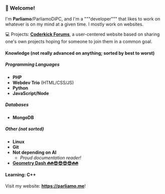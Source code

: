 ### 👋 Welcome!

I'm **Parliamo**/ParliamoDiPC, and I'm a """developer""" that likes to work on whatever is on my mind at a given time. I mostly work on websites.

💻 Projects: [**Coderkick Forums**](https://coderkick.com), a user-centered website based on sharing one's own projects hoping for someone to join them in a common goal.

#### Knowledge (not really advanced on anything; sorted by best to worst)
  
##### Programming Languages
  - **PHP**
  - **Webdev Trio** (HTML/CSS/JS)
  - **Python**
  - **JavaScript/Node**

##### Databases
  - **MongoDB**

##### Other (not sorted)
  - **Linux**
  - **Git**
  - **Not depending on AI**
    - _Proud documentation reader!_
  - [**Geometry Dash 🔥🔥😎😎😎😎🔥🔥**](https://gdbrowser.com/u/Parliamo)

#### Learning: C++

Visit my website: **https://parliamo.me**!
